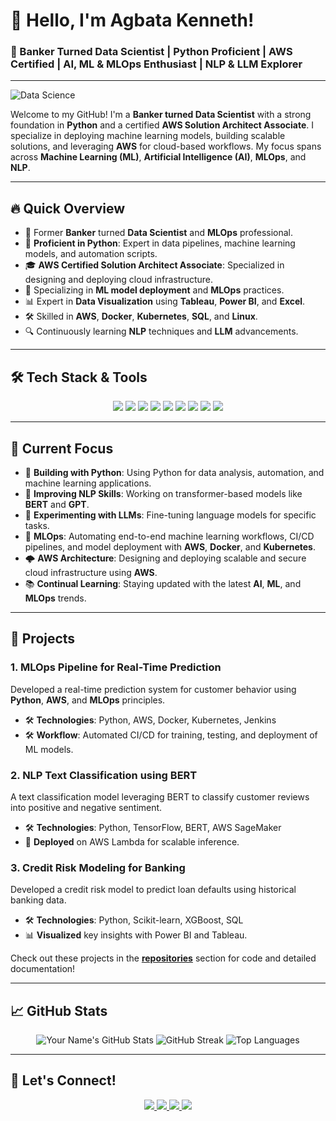 # 👋 Hello, I'm Agbata Kenneth!

### 🚀 Banker Turned Data Scientist | Python Proficient | AWS Certified | AI, ML & MLOps Enthusiast | NLP & LLM Explorer

---

![Data Science](https://media.licdn.com/dms/image/C4D12AQESj72-s5gEKg/article-cover_image-shrink_720_1280/0/1626753867110?e=2147483647&v=beta&t=JOALVxWjySgR37iCdRMhNGmpCyYYDXlPdWk212JXdII)

Welcome to my GitHub! I'm a **Banker turned Data Scientist** with a strong foundation in **Python** and a certified **AWS Solution Architect Associate**. I specialize in deploying machine learning models, building scalable solutions, and leveraging **AWS** for cloud-based workflows. My focus spans across **Machine Learning (ML)**, **Artificial Intelligence (AI)**, **MLOps**, and **NLP**.

---

## 🔥 Quick Overview

- 💼 Former **Banker** turned **Data Scientist** and **MLOps** professional.
- 🐍 **Proficient in Python**: Expert in data pipelines, machine learning models, and automation scripts.
- 🎓 **AWS Certified Solution Architect Associate**: Specialized in designing and deploying cloud infrastructure.
- 🚀 Specializing in **ML model deployment** and **MLOps** practices.
- 📊 Expert in **Data Visualization** using **Tableau**, **Power BI**, and **Excel**.
- 🛠 Skilled in **AWS**, **Docker**, **Kubernetes**, **SQL**, and **Linux**.
- 🔍 Continuously learning **NLP** techniques and **LLM** advancements.

---

## 🛠 Tech Stack & Tools

<p align="center">
  <img src="https://img.shields.io/badge/AWS-232F3E?style=for-the-badge&logo=amazon-aws&logoColor=white" />
  <img src="https://img.shields.io/badge/Docker-2496ED?style=for-the-badge&logo=docker&logoColor=white" />
  <img src="https://img.shields.io/badge/Kubernetes-326CE5?style=for-the-badge&logo=kubernetes&logoColor=white" />
  <img src="https://img.shields.io/badge/Python-3776AB?style=for-the-badge&logo=python&logoColor=white" />
  <img src="https://img.shields.io/badge/Linux-FCC624?style=for-the-badge&logo=linux&logoColor=black" />
  <img src="https://img.shields.io/badge/SQL-4479A1?style=for-the-badge&logo=postgresql&logoColor=white" />
  <img src="https://img.shields.io/badge/Tableau-E97627?style=for-the-badge&logo=tableau&logoColor=white" />
  <img src="https://img.shields.io/badge/Power_BI-F2C811?style=for-the-badge&logo=powerbi&logoColor=black" />
  <img src="https://img.shields.io/badge/Excel-217346?style=for-the-badge&logo=microsoft-excel&logoColor=white" />
</p>

---

## 🎯 Current Focus

- 🐍 **Building with Python**: Using Python for data analysis, automation, and machine learning applications.
- 🚀 **Improving NLP Skills**: Working on transformer-based models like **BERT** and **GPT**.
- 🧠 **Experimenting with LLMs**: Fine-tuning language models for specific tasks.
- 🔧 **MLOps**: Automating end-to-end machine learning workflows, CI/CD pipelines, and model deployment with **AWS**, **Docker**, and **Kubernetes**.
- 🌩 **AWS Architecture**: Designing and deploying scalable and secure cloud infrastructure using **AWS**.
- 📚 **Continual Learning**: Staying updated with the latest **AI**, **ML**, and **MLOps** trends.

---

## 💼 Projects

### 1. **MLOps Pipeline for Real-Time Prediction**
Developed a real-time prediction system for customer behavior using **Python**, **AWS**, and **MLOps** principles.
- 🛠 **Technologies**: Python, AWS, Docker, Kubernetes, Jenkins
- 🛠 **Workflow**: Automated CI/CD for training, testing, and deployment of ML models.

### 2. **NLP Text Classification using BERT**
A text classification model leveraging BERT to classify customer reviews into positive and negative sentiment.
- 🛠 **Technologies**: Python, TensorFlow, BERT, AWS SageMaker
- 🚀 **Deployed** on AWS Lambda for scalable inference.

### 3. **Credit Risk Modeling for Banking**
Developed a credit risk model to predict loan defaults using historical banking data.
- 🛠 **Technologies**: Python, Scikit-learn, XGBoost, SQL
- 📊 **Visualized** key insights with Power BI and Tableau.

Check out these projects in the [**repositories**](https://github.com/agbatakenneth?tab=repositories) section for code and detailed documentation!

---

## 📈 GitHub Stats

<p align="center">
  <img src="https://github-readme-stats.vercel.app/api?username=agbatakenneth&show_icons=true&theme=radical" alt="Your Name's GitHub Stats" />
  <img src="https://github-readme-streak-stats.herokuapp.com/?user=agbatakenneth&theme=radical" alt="GitHub Streak" />
  <img src="https://github-readme-stats.vercel.app/api/top-langs/?username=agbatakenneth&layout=compact&theme=radical" alt="Top Languages" />
</p>

---

## 💬 Let's Connect!

<p align="center">
  <a href="https://linkedin.com/in/kennethagbata?utm_source=share&utm_campaign=share_via&utm_content=profile&utm_medium=ios_app">
    <img src="https://img.shields.io/badge/LinkedIn-0A66C2?style=for-the-badge&logo=linkedin&logoColor=white" />
  </a>
  <a href="https://your-portfolio.com">
    <img src="https://img.shields.io/badge/Portfolio-000000?style=for-the-badge&logo=About.me&logoColor=white" />
  </a>
  <a href="https://twitter.com/your-profile">
    <img src="https://img.shields.io/badge/Twitter-1DA1F2?style=for-the-badge&logo=twitter&logoColor=white" />
  </a>
  <a href="mailto:kcagbata@yahoo.com">
    <img src="https://img.shields.io/badge/Email-D14836?style=for-the-badge&logo=gmail&logoColor=white" />
  </a>
</p>
